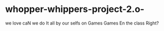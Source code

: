 # whopper-whippers-project-2.o-
we love caN we do It all by our selfs on Games Games En the class Right?
